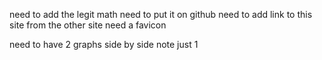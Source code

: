 need to add the legit math
need to put it on github
need to add link to this site from the other site
need a favicon

need to have 2 graphs side by side note just 1
